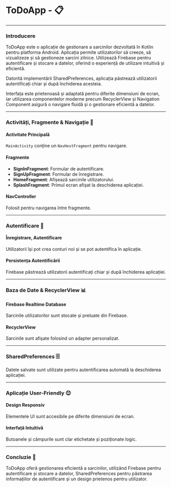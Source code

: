 # ToDoApp - 📋

---

### Introducere

ToDoApp este o aplicație de gestionare a sarcinilor dezvoltată în Kotlin pentru platforma Android. Aplicația permite utilizatorilor să creeze, să vizualizeze și să gestioneze sarcini zilnice. Utilizează Firebase pentru autentificare și stocare a datelor, oferind o experiență de utilizare intuitivă și eficientă. 

Datorită implementării SharedPreferences, aplicația păstrează utilizatorii autentificați chiar și după închiderea acesteia. 

Interfața este prietenoasă și adaptată pentru diferite dimensiuni de ecran, iar utilizarea componentelor moderne precum RecyclerView și Navigation Component asigură o navigare fluidă și o gestionare eficientă a datelor.

---

### Activități, Fragmente & Navigație 🧭
#### Activitate Principală
`MainActivity` conține un `NavHostFragment` pentru navigare.

#### Fragmente
- **SignInFragment**: Formular de autentificare.
- **SignUpFragment**: Formular de înregistrare.
- **HomeFragment**: Afișează sarcinile utilizatorului.
- **SplashFragment**: Primul ecran afișat la deschiderea aplicației.

#### NavController
Folosit pentru navigarea între fragmente.

---

### Autentificare 🔐
#### Înregistrare, Autentificare
Utilizatorii își pot crea conturi noi și se pot autentifica în aplicație.

#### Persistența Autentificării
Firebase păstrează utilizatorii autentificați chiar și după închiderea aplicației.

---

### Baza de Date & RecyclerView 📊
#### Firebase Realtime Database
Sarcinile utilizatorilor sunt stocate și preluate din Firebase.

#### RecyclerView
Sarcinile sunt afișate folosind un adapter personalizat.

---

### SharedPreferences 🗄️
Datele salvate sunt utilizate pentru autentificarea automată la deschiderea aplicației.

---

### Aplicație User-Friendly 😊
#### Design Responsiv
Elementele UI sunt accesibile pe diferite dimensiuni de ecran.

#### Interfață Intuitivă
Butoanele și câmpurile sunt clar etichetate și poziționate logic.

---

### Concluzie 🏁
ToDoApp oferă gestionarea eficientă a sarcinilor, utilizând Firebase pentru autentificare și stocare a datelor, SharedPreferences pentru păstrarea informațiilor de autentificare și un design prietenos pentru utilizator.
